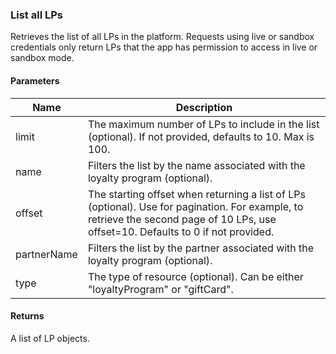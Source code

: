 ### List all LPs

Retrieves the list of all LPs in the platform. Requests using live or sandbox credentials only return LPs that the app has permission to access in live or sandbox mode.

#### Parameters

<table>
    <thead>
        <tr>
            <th>Name</th>
            <th>Description</th>
        </tr>
    </thead>
    <tbody>
        <tr>
            <td>limit</td>
            <td>The maximum number of LPs to include in the list (optional). If not provided, defaults to 10. Max is 100.</td>
        </tr>
        <tr>
            <td>name</td>
            <td>Filters the list by the name associated with the loyalty program (optional).</td>
        </tr>
        <tr>
            <td>offset</td>
            <td>The starting offset when returning a list of LPs (optional). Use for pagination. For example, to retrieve the second page of 10 LPs, use offset=10. Defaults to 0 if not provided.</td>
        </tr>
        <tr>
            <td>partnerName</td>
            <td>Filters the list by the partner associated with the loyalty program (optional).</td>
        </tr>
        <tr>
            <td>type</td>
            <td>The type of resource (optional). Can be either "loyaltyProgram" or "giftCard".</td>
        </tr>
    </tbody>
</table>

#### Returns

A list of LP objects.






